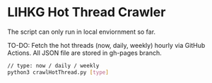 # LIHKG Hot Thread Crawler


The script can only run in local enviornment so far.

TO-DO:
Fetch the hot threads (now, daily, weekly) hourly via GitHub Actions. All JSON file are stored in gh-pages branch.

```bash
// type: now / daily / weekly
python3 crawlHotThread.py [type]
```